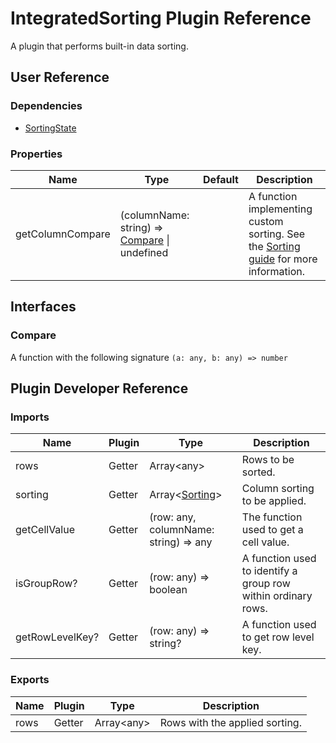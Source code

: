 # IntegratedSorting Plugin Reference

A plugin that performs built-in data sorting.

## User Reference

### Dependencies

- [SortingState](sorting-state.md)

### Properties

Name | Type | Default | Description
-----|------|---------|------------
getColumnCompare | (columnName: string) => [Compare](#compare) &#124; undefined | | A function implementing custom sorting. See the [Sorting guide](../guides/sorting.md#custom-sorting-algorithm) for more information.

## Interfaces

### <a name="compare"></a>Compare

A function with the following signature `(a: any, b: any) => number`

## Plugin Developer Reference

### Imports

Name | Plugin | Type | Description
-----|--------|------|------------
rows | Getter | Array&lt;any&gt; | Rows to be sorted.
sorting | Getter | Array&lt;[Sorting](sorting-state.md#sorting)&gt; | Column sorting to be applied.
getCellValue | Getter | (row: any, columnName: string) => any | The function used to get a cell value.
isGroupRow? | Getter | (row: any) => boolean | A function used to identify a group row within ordinary rows.
getRowLevelKey? | Getter | (row: any) => string? | A function used to get row level key.

### Exports

Name | Plugin | Type | Description
-----|--------|------|------------
rows | Getter | Array&lt;any&gt; | Rows with the applied sorting.
